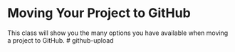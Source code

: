 # Moving Your Project to GitHub

This class will show you the many options you have available when moving a project to GitHub.
#   g i t h u b - u p l o a d  
 